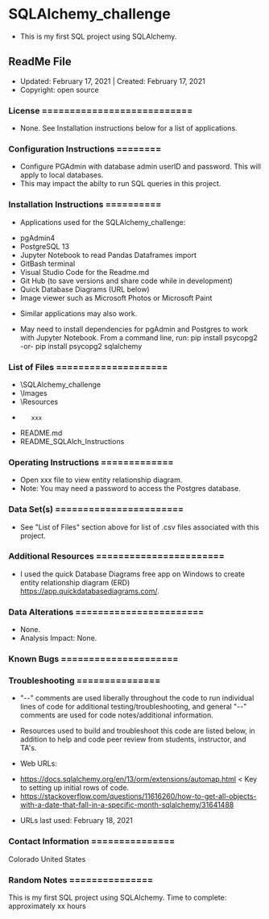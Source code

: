 # SQLAlchemy_challenge
* This is my first SQL project using SQLAlchemy.

## ReadMe File
* Updated: February 17, 2021 | Created: February 17, 2021
* Copyright: open source

### License ===========================
* None. See Installation instructions below for a list of applications.


### Configuration Instructions ========
* Configure PGAdmin with database admin userID and password. This will apply to local databases.
* This may impact the abilty to run SQL queries in this project.


### Installation Instructions ==========
* Applications used for the SQLAlchemy_challenge:
- pgAdmin4
- PostgreSQL 13
- Jupyter Notebook to read Pandas Dataframes import
- GitBash terminal
- Visual Studio Code for the Readme.md
- Git Hub (to save versions and share code while in development)
- Quick Database Diagrams (URL below)
- Image viewer such as Microsoft Photos or Microsoft Paint

* Similar applications may also work.

* May need to install dependencies for pgAdmin and Postgres to work with Jupyter Notebook. From a command line, run: pip install psycopg2 -or- pip install psycopg2 sqlalchemy


### List of Files ====================
* \SQLAlchemy_challenge
*    \Images
*    \Resources
-        xxx
*    README.md
*    README_SQLAlch_Instructions


### Operating Instructions =============
* Open xxx file to view entity relationship diagram.
* Note: You may need a password to access the Postgres database.


### Data Set(s) =======================
* See "List of Files" section above for list of .csv files associated with this project.


### Additional Resources =======================
* I used the quick Database Diagrams free app on Windows to create entity relationship diagram (ERD)
https://app.quickdatabasediagrams.com/.


###  Data Alterations =======================
* None.
* Analysis Impact: None.


###  Known Bugs =====================



### Troubleshooting ===============
* "--" comments are used liberally throughout the code to run individual lines of code for additional testing/troubleshooting, and general "--" comments are used for code notes/additional information.

* Resources used to build and troubleshoot this code are listed below, in addition to help and code peer review from students, instructor, and TA's.


* Web URLs:
- https://docs.sqlalchemy.org/en/13/orm/extensions/automap.html < Key to setting up initial rows of code.
- https://stackoverflow.com/questions/11616260/how-to-get-all-objects-with-a-date-that-fall-in-a-specific-month-sqlalchemy/31641488


* URLs last used: February 18, 2021


###  Contact Information ===============
Colorado   United States


### Random Notes ===============
This is my first SQL project using SQLAlchemy.
Time to complete: approximately xx hours
